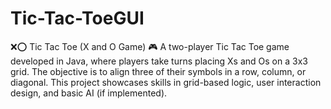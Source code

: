 # Tic-Tac-ToeGUI
❌⭕ Tic Tac Toe (X and O Game) 🎮 A two-player Tic Tac Toe game developed in Java, where players take turns placing Xs and Os on a 3x3 grid. The objective is to align three of their symbols in a row, column, or diagonal. This project showcases skills in grid-based logic, user interaction design, and basic AI (if implemented).
